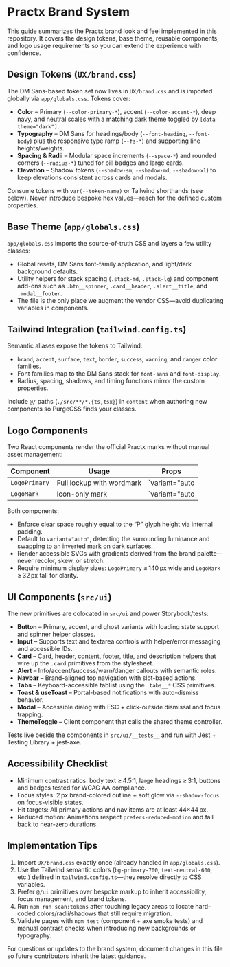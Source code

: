 # Practx Brand System

This guide summarizes the Practx brand look and feel implemented in this repository. It covers the design tokens, base
theme, reusable components, and logo usage requirements so you can extend the experience with confidence.

## Design Tokens (`UX/brand.css`)

The DM Sans-based token set now lives in `UX/brand.css` and is imported globally via `app/globals.css`. Tokens cover:

- **Color** – Primary (`--color-primary-*`), accent (`--color-accent-*`), deep navy, and neutral scales with a matching dark
  theme toggled by `[data-theme="dark"]`.
- **Typography** – DM Sans for headings/body (`--font-heading`, `--font-body`) plus the responsive type ramp (`--fs-*`) and
  supporting line heights/weights.
- **Spacing & Radii** – Modular space increments (`--space-*`) and rounded corners (`--radius-*`) tuned for pill badges and
  large cards.
- **Elevation** – Shadow tokens (`--shadow-sm`, `--shadow-md`, `--shadow-xl`) to keep elevations consistent across cards and
  modals.

Consume tokens with `var(--token-name)` or Tailwind shorthands (see below). Never introduce bespoke hex values—reach for the
defined custom properties.

## Base Theme (`app/globals.css`)

`app/globals.css` imports the source-of-truth CSS and layers a few utility classes:

- Global resets, DM Sans font-family application, and light/dark background defaults.
- Utility helpers for stack spacing (`.stack-md`, `.stack-lg`) and component add-ons such as `.btn__spinner`, `.card__header`,
  `.alert__title`, and `.modal__footer`.
- The file is the only place we augment the vendor CSS—avoid duplicating variables in components.

## Tailwind Integration (`tailwind.config.ts`)

Semantic aliases expose the tokens to Tailwind:

- `brand`, `accent`, `surface`, `text`, `border`, `success`, `warning`, and `danger` color families.
- Font families map to the DM Sans stack for `font-sans` and `font-display`.
- Radius, spacing, shadows, and timing functions mirror the custom properties.

Include `@/` paths (`./src/**/*.{ts,tsx}`) in `content` when authoring new components so PurgeCSS finds your classes.

## Logo Components

Two React components render the official Practx marks without manual asset management:

| Component | Usage | Props |
| --- | --- | --- |
| `LogoPrimary` | Full lockup with wordmark | `variant="auto | light | dark"`, `width` (min 140 px) |
| `LogoMark` | Icon-only mark | `variant="auto | light | dark"`, `size` (default 48 px) |

Both components:

- Enforce clear space roughly equal to the “P” glyph height via internal padding.
- Default to `variant="auto"`, detecting the surrounding luminance and swapping to an inverted mark on dark surfaces.
- Render accessible SVGs with gradients derived from the brand palette—never recolor, skew, or stretch.
- Require minimum display sizes: `LogoPrimary` ≥ 140 px wide and `LogoMark` ≥ 32 px tall for clarity.

## UI Components (`src/ui`)

The new primitives are colocated in `src/ui` and power Storybook/tests:

- **Button** – Primary, accent, and ghost variants with loading state support and spinner helper classes.
- **Input** – Supports text and textarea controls with helper/error messaging and accessible IDs.
- **Card** – Card, header, content, footer, title, and description helpers that wire up the `.card` primitives from the
  stylesheet.
- **Alert** – Info/accent/success/warn/danger callouts with semantic roles.
- **Navbar** – Brand-aligned top navigation with slot-based actions.
- **Tabs** – Keyboard-accessible tablist using the `.tabs__*` CSS primitives.
- **Toast & useToast** – Portal-based notifications with auto-dismiss behavior.
- **Modal** – Accessible dialog with ESC + click-outside dismissal and focus trapping.
- **ThemeToggle** – Client component that calls the shared theme controller.

Tests live beside the components in `src/ui/__tests__` and run with Jest + Testing Library + jest-axe.

## Accessibility Checklist

- Minimum contrast ratios: body text ≥ 4.5:1, large headings ≥ 3:1, buttons and badges tested for WCAG AA compliance.
- Focus styles: 2 px brand-colored outline + soft glow via `--shadow-focus` on focus-visible states.
- Hit targets: All primary actions and nav items are at least 44×44 px.
- Reduced motion: Animations respect `prefers-reduced-motion` and fall back to near-zero durations.

## Implementation Tips

1. Import `UX/brand.css` exactly once (already handled in `app/globals.css`).
2. Use the Tailwind semantic colors (`bg-primary-700`, `text-neutral-600`, etc.) defined in `tailwind.config.ts`—they resolve
   directly to CSS variables.
3. Prefer `@/ui` primitives over bespoke markup to inherit accessibility, focus management, and brand tokens.
4. Run `npm run scan:tokens` after touching legacy areas to locate hard-coded colors/radii/shadows that still require
   migration.
5. Validate pages with `npm test` (component + axe smoke tests) and manual contrast checks when introducing new backgrounds or
   typography.

For questions or updates to the brand system, document changes in this file so future contributors inherit the latest guidance.
